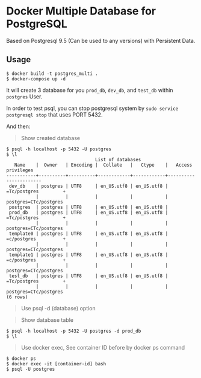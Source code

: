 # Docker Multiple Database for PostgreSQL

Based on Postgresql 9.5 (Can be used to any versions) with Persistent Data.

## Usage

```
$ docker build -t postgres_multi .
$ docker-compose up -d
```

It will create 3 database for you `prod_db`, `dev_db`, and `test_db` within `postgres` User.

In order to test psql, you can stop postgresql system by `sudo service postgresql stop` that uses PORT 5432.

And then:
> Show created database

```
$ psql -h localhost -p 5432 -U postgres
$ \l
                                 List of databases
   Name    |  Owner   | Encoding |  Collate   |   Ctype    |   Access privileges   
-----------+----------+----------+------------+------------+-----------------------
 dev_db    | postgres | UTF8     | en_US.utf8 | en_US.utf8 | =Tc/postgres         +
           |          |          |            |            | postgres=CTc/postgres
 postgres  | postgres | UTF8     | en_US.utf8 | en_US.utf8 | 
 prod_db   | postgres | UTF8     | en_US.utf8 | en_US.utf8 | =Tc/postgres         +
           |          |          |            |            | postgres=CTc/postgres
 template0 | postgres | UTF8     | en_US.utf8 | en_US.utf8 | =c/postgres          +
           |          |          |            |            | postgres=CTc/postgres
 template1 | postgres | UTF8     | en_US.utf8 | en_US.utf8 | =c/postgres          +
           |          |          |            |            | postgres=CTc/postgres
 test_db   | postgres | UTF8     | en_US.utf8 | en_US.utf8 | =Tc/postgres         +
           |          |          |            |            | postgres=CTc/postgres
(6 rows)
```

> Use psql -d (database) option

> Show database table
```
$ psql -h localhost -p 5432 -U postgres -d prod_db
$ \l
```

> Use docker exec, See container ID before by docker ps command

```
$ docker ps
$ docker exec -it [container-id] bash
$ psql -U postgres
```

